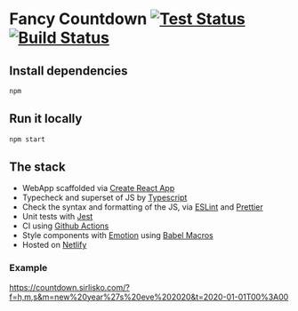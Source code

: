 # Fancy Countdown [![Test Status][test-image]][test-url] [![Build Status][build-image]][build-url]

## Install dependencies

```bash
npm
```

## Run it locally

```bash
npm start
```

## The stack

- WebApp scaffolded via [Create React App](https://github.com/facebook/create-react-app)
- Typecheck and superset of JS by [Typescript](https://www.typescriptlang.org/)
- Check the syntax and formatting of the JS, via [ESLint](http://eslint.org/) and [Prettier](https://prettier.io/)
- Unit tests with [Jest](https://jestjs.io)
- CI using [Github Actions](https://github.com/features/actions)
- Style components with [Emotion](https://emotion.sh) using [Babel Macros](https://emotion.sh/docs/babel-macros)
- Hosted on [Netlify](https://netlify.com)

### Example

<https://countdown.sirlisko.com/?f=h,m,s&m=new%20year%27s%20eve%202020&t=2020-01-01T00%3A00>

[test-image]: https://github.com/sirlisko/countdown/workflows/Test%20CI/badge.svg
[test-url]: https://github.com/sirLisko/countdown/actions
[build-image]: https://api.netlify.com/api/v1/badges/fbe6d19d-38dd-4cac-ba31-a39bc9fa5a07/deploy-status
[build-url]: https://app.netlify.com/sites/fancy-countdown/deploys
